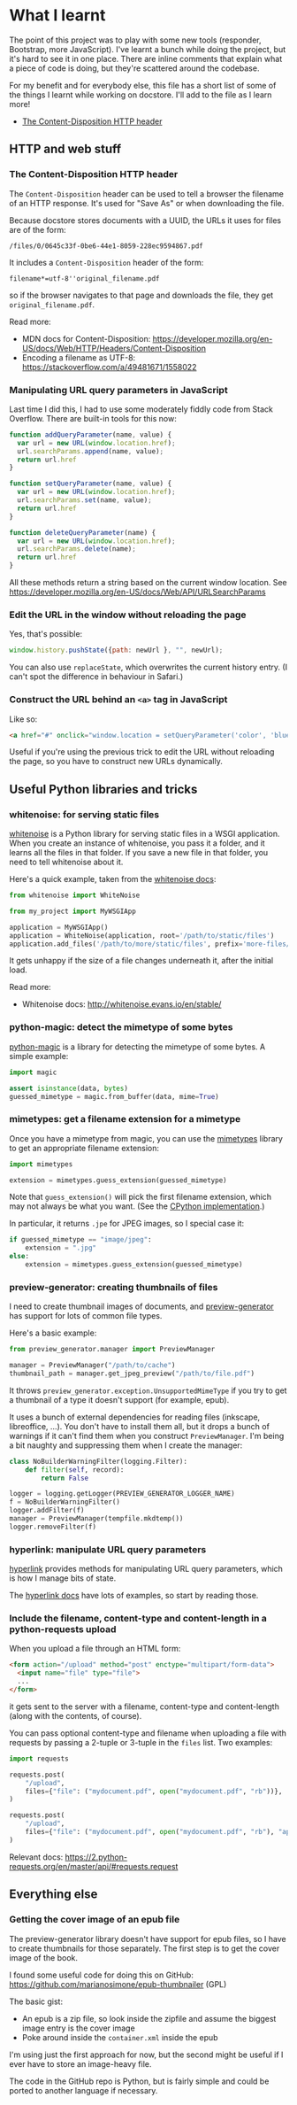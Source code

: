 # What I learnt

The point of this project was to play with some new tools (responder, Bootstrap, more JavaScript).
I've learnt a bunch while doing the project, but it's hard to see it in one place.
There are inline comments that explain what a piece of code is doing, but they're scattered around the codebase.

For my benefit and for everybody else, this file has a short list of some of the things I learnt while working on docstore.
I'll add to the file as I learn more!

*   [The Content-Disposition HTTP header](#the-content-disposition-http-header)



## HTTP and web stuff

### The Content-Disposition HTTP header

The `Content-Disposition` header can be used to tell a browser the filename of an HTTP response.
It's used for "Save As" or when downloading the file.

Because docstore stores documents with a UUID, the URLs it uses for files are of the form:

    /files/0/0645c33f-0be6-44e1-8059-228ec9594867.pdf

It includes a `Content-Disposition` header of the form:

    filename*=utf-8''original_filename.pdf

so if the browser navigates to that page and downloads the file, they get `original_filename.pdf`.

Read more:

*   MDN docs for Content-Disposition: <https://developer.mozilla.org/en-US/docs/Web/HTTP/Headers/Content-Disposition>
*   Encoding a filename as UTF-8: <https://stackoverflow.com/a/49481671/1558022>



### Manipulating URL query parameters in JavaScript

Last time I did this, I had to use some moderately fiddly code from Stack Overflow.
There are built-in tools for this now:

```javascript
function addQueryParameter(name, value) {
  var url = new URL(window.location.href);
  url.searchParams.append(name, value);
  return url.href
}

function setQueryParameter(name, value) {
  var url = new URL(window.location.href);
  url.searchParams.set(name, value);
  return url.href
}

function deleteQueryParameter(name) {
  var url = new URL(window.location.href);
  url.searchParams.delete(name);
  return url.href
}
```

All these methods return a string based on the current window location.
See <https://developer.mozilla.org/en-US/docs/Web/API/URLSearchParams>





### Edit the URL in the window without reloading the page

Yes, that's possible:

```javascript
window.history.pushState({path: newUrl }, "", newUrl);
```

You can also use `replaceState`, which overwrites the current history entry.
(I can't spot the difference in behaviour in Safari.)



### Construct the URL behind an `<a>` tag in JavaScript

Like so:

```html
<a href="#" onclick="window.location = setQueryParameter('color', 'blue');">
```

Useful if you're using the previous trick to edit the URL without reloading the page, so you have to construct new URLs dynamically.



## Useful Python libraries and tricks

### whitenoise: for serving static files

[whitenoise] is a Python library for serving static files in a WSGI application.
When you create an instance of whitenoise, you pass it a folder, and it learns all the files in that folder.
If you save a new file in that folder, you need to tell whitenoise about it.

Here's a quick example, taken from the [whitenoise docs][wn_docs]:

```python
from whitenoise import WhiteNoise

from my_project import MyWSGIApp

application = MyWSGIApp()
application = WhiteNoise(application, root='/path/to/static/files')
application.add_files('/path/to/more/static/files', prefix='more-files/')
```

It gets unhappy if the size of a file changes underneath it, after the initial load.

Read more:

*   Whitenoise docs: <http://whitenoise.evans.io/en/stable/>

[whitenoise]: https://pypi.org/project/whitenoise/
[wn_docs]: http://whitenoise.evans.io/en/stable/#quickstart-for-other-wsgi-apps



### python-magic: detect the mimetype of some bytes

[python-magic] is a library for detecting the mimetype of some bytes.
A simple example:

```python
import magic

assert isinstance(data, bytes)
guessed_mimetype = magic.from_buffer(data, mime=True)
```

[python-magic]: https://pypi.org/project/python-magic/



### mimetypes: get a filename extension for a mimetype

Once you have a mimetype from magic, you can use the [mimetypes] library to get an appropriate filename extension:

```python
import mimetypes

extension = mimetypes.guess_extension(guessed_mimetype)
```

Note that `guess_extension()` will pick the first filename extension, which may not always be what you want.
(See the [CPython implementation][guess_extension].)

In particular, it returns `.jpe` for JPEG images, so I special case it:

```python
if guessed_mimetype == "image/jpeg":
    extension = ".jpg"
else:
    extension = mimetypes.guess_extension(guessed_mimetype)
```

[mimetypes]: https://docs.python.org/3/library/mimetypes.html
[guess_extension]: https://github.com/python/cpython/blob/7e18deef652a9d413d5dbd19d61073ba7eb5460e/Lib/mimetypes.py#L179-L195



### preview-generator: creating thumbnails of files

I need to create thumbnail images of documents, and [preview-generator] has support for lots of common file types.

Here's a basic example:

```python
from preview_generator.manager import PreviewManager

manager = PreviewManager("/path/to/cache")
thumbnail_path = manager.get_jpeg_preview("/path/to/file.pdf")
```

It throws `preview_generator.exception.UnsupportedMimeType` if you try to get a thumbnail of a type it doesn't support (for example, epub).

It uses a bunch of external dependencies for reading files (inkscape, libreoffice, …).
You don't have to install them all, but it drops a bunch of warnings if it can't find them when you construct `PreviewManager`.
I'm being a bit naughty and suppressing them when I create the manager:

```python
class NoBuilderWarningFilter(logging.Filter):
    def filter(self, record):
        return False

logger = logging.getLogger(PREVIEW_GENERATOR_LOGGER_NAME)
f = NoBuilderWarningFilter()
logger.addFilter(f)
manager = PreviewManager(tempfile.mkdtemp())
logger.removeFilter(f)
```

[preview-generator]: https://pypi.org/project/preview-generator/



### hyperlink: manipulate URL query parameters

[hyperlink] provides methods for manipulating URL query parameters, which is how I manage bits of state.

The [hyperlink docs][hl_docs] have lots of examples, so start by reading those.

[hyperlink]: https://pypi.org/project/hyperlink/
[hl_docs]: https://hyperlink.readthedocs.io/en/latest/design.html#query-parameters



### Include the filename, content-type and content-length in a python-requests upload

When you upload a file through an HTML form:

```html
<form action="/upload" method="post" enctype="multipart/form-data">
  <input name="file" type="file">
  ...
</form>
```

it gets sent to the server with a filename, content-type and content-length (along with the contents, of course).

You can pass optional content-type and filename when uploading a file with requests by passing a 2-tuple or 3-tuple in the `files` list.
Two examples:

```python
import requests

requests.post(
    "/upload",
    files={"file": ("mydocument.pdf", open("mydocument.pdf", "rb"))},
)

requests.post(
    "/upload",
    files={"file": ("mydocument.pdf", open("mydocument.pdf", "rb"), "application/pdf")},
)
```

Relevant docs: <https://2.python-requests.org/en/master/api/#requests.request>




## Everything else

### Getting the cover image of an epub file

The preview-generator library doesn't have support for epub files, so I have to create thumbnails for those separately.
The first step is to get the cover image of the book.

I found some useful code for doing this on GitHub: <https://github.com/marianosimone/epub-thumbnailer> (GPL)

The basic gist:

*   An epub is a zip file, so look inside the zipfile and assume the biggest image entry is the cover image
*   Poke around inside the `container.xml` inside the epub

I'm using just the first approach for now, but the second might be useful if I ever have to store an image-heavy file.

The code in the GitHub repo is Python, but is fairly simple and could be ported to another language if necessary.




